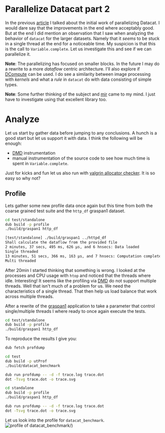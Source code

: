 # Parallelize Datacat part 2

In the previous [article]() I talked about the initial work of parallelizing Datacat. I would dare say that the improvements in the end where acceptably good. But at the end I did mention an observation that I saw when analyzing the behavior of `datacat` for the larger datasets. Namely that it *seems* to be stuck in a single thread at the end for a noticeable time. My suspicion is that this is the call to `Variable.complete`. Let us investigate this and see if we can parallelize it.

**Note**: The parallelizing has focused on smaller blocks. In the future I may do a rewrite to a more *dataflow* centric architecture. I'll also explore if [DCompute]() can be used. I do see a similarity between image processing with *kernels* and what a *rule* in `datacat` do with data consisting of simple types.

**Note**: Some further thinking of the subject and [mir]() came to my mind. I just have to investigate using that excellent library too.

# Analyze

Let us start by gather data before jumping to any conclusions. A hunch is a good start but let us support it with data. I think the following will be enough:
 * [DMD]() instrumentation
 * manual instrumentation of the source code to see how much time is spent in `Variable.complete`.

Just for kicks and fun let us also run with [valgrin allocator checker](). It is so easy so why not?

## Profile

Lets gather some new profile data once again but this time from both the coarse grained test suite and the `http_df` graspan1 dataset.

```sh
cd test/standalone
dub build -p profile
./build/graspan1 http_df

[test/standalone] ./build/graspan1 ../httpd_df
Shall calculate the dataflow from the provided file
2 minutes, 37 secs, 495 ms, 626 μs, and 6 hnsecs: Data loaded
Single threaded
13 minutes, 51 secs, 366 ms, 163 μs, and 7 hnsecs: Computation complete (nodes_final: 9393283)
Multi threaded
```

After 20min I started thinking that something is wrong. I looked at the processes and CPU usage with `htop` and noticed that the threads where idle. Interesting! It seems like the profiling via [DMD]() do not support multiple threads. Well that isn't much of a problem for us. We need the characteristics of a single thread. That then help us load balance that work across multiple threads.

After a rewrite of the [graspan1](https://github.com/joakim-brannstrom/datacat/pull/15) application to take a parameter that control single/multiple threads I where ready to once again execute the tests.
```sh
cd test/standalone
dub build -p profile
./build/graspan1 http_df
```


To reproduce the results I give you:
```sh
dub fetch profdump

cd test
dub build -p utProf
./build/datacat_benchmark

dub run profdump -- -d -f trace.log trace.dot
dot -Tsvg trace.dot -o trace.svg

cd standalone
dub build -p profile
./build/graspan1 http_df

dub run profdump -- -d -f trace.log trace.dot
dot -Tsvg trace.dot -o trace.svg
```

Let us look into the profile for `datacat_benchmark`.
![profile of datacat_benchmark](https://github.com/joakim-brannstrom/blog/blob/master/assets)/)


